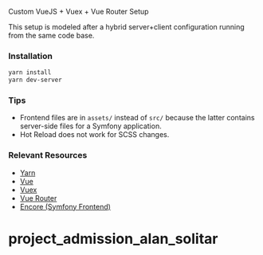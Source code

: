 
Custom VueJS + Vuex + Vue Router Setup

This setup is modeled after a hybrid server+client configuration running from the same code base.


### Installation

```bash
yarn install
yarn dev-server
```


### Tips

- Frontend files are in `assets/` instead of `src/` because the latter contains server-side files for a Symfony application.
- Hot Reload does not work for SCSS changes.


### Relevant Resources

- [Yarn](https://yarnpkg.com/en/)
- [Vue](https://vuejs.org/v2/guide/)
- [Vuex](https://vuex.vuejs.org/)
- [Vue Router](https://router.vuejs.org/api/)
- [Encore (Symfony Frontend)](https://symfony.com/doc/current/frontend.html)
# project_admission_alan_solitar
